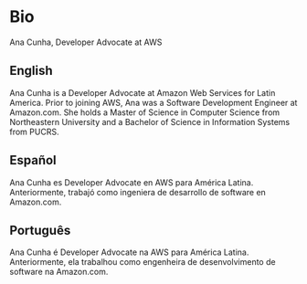 # Bio

Ana Cunha, Developer Advocate at AWS

## English

Ana Cunha is a Developer Advocate at Amazon Web Services for Latin America. Prior to joining AWS, Ana was a Software Development Engineer at Amazon.com. She holds a Master of Science in Computer Science from Northeastern University and a Bachelor of Science in Information Systems from PUCRS.

## Español

Ana Cunha es Developer Advocate en AWS para América Latina. Anteriormente, trabajó como ingeniera de desarrollo de software en Amazon.com.

## Português

Ana Cunha é Developer Advocate na AWS para América Latina. Anteriormente, ela trabalhou como engenheira de desenvolvimento de software na Amazon.com. 
